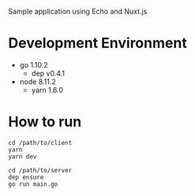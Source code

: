 Sample application using Echo and Nuxt.js

# Development Environment

* go 1.10.2
  * dep v0.4.1
* node 8.11.2
  * yarn 1.6.0

# How to run

```shell
cd /path/to/client
yarn
yarn dev

cd /path/to/server
dep ensure
go run main.go
```
